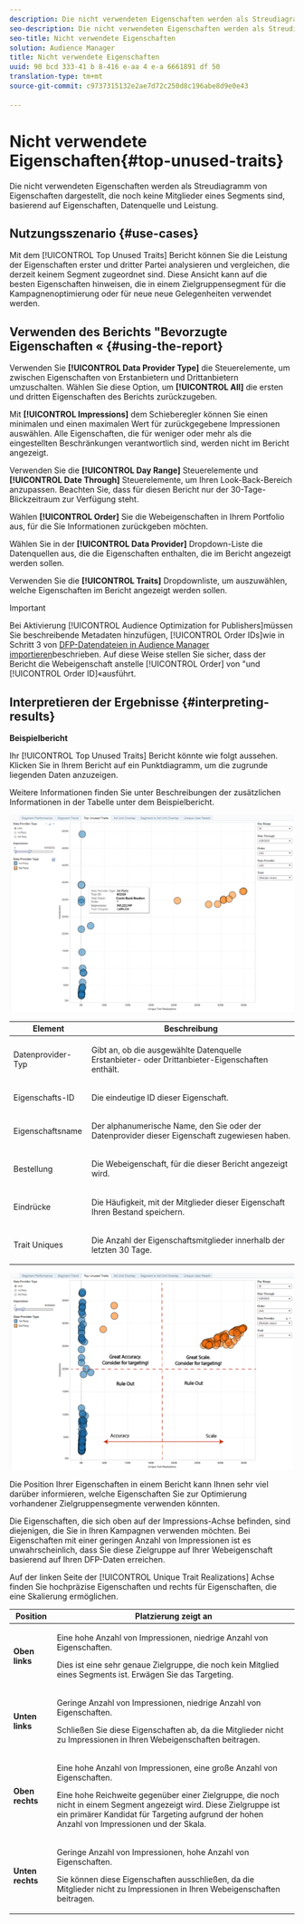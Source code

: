 ```yaml
---
description: Die nicht verwendeten Eigenschaften werden als Streudiagramm von Eigenschaften dargestellt, die noch keine Mitglieder eines Segments sind, basierend auf Eigenschaften, Datenquelle und Leistung.
seo-description: Die nicht verwendeten Eigenschaften werden als Streudiagramm von Eigenschaften dargestellt, die noch keine Mitglieder eines Segments sind, basierend auf Eigenschaften, Datenquelle und Leistung.
seo-title: Nicht verwendete Eigenschaften
solution: Audience Manager
title: Nicht verwendete Eigenschaften
uuid: 90 bcd 333-41 b 8-416 e-aa 4 e-a 6661891 df 50
translation-type: tm+mt
source-git-commit: c9737315132e2ae7d72c250d8c196abe8d9e0e43

---
```



# Nicht verwendete Eigenschaften{#top-unused-traits}

Die nicht verwendeten Eigenschaften werden als Streudiagramm von Eigenschaften dargestellt, die noch keine Mitglieder eines Segments sind, basierend auf Eigenschaften, Datenquelle und Leistung.

## Nutzungsszenario {#use-cases}

Mit dem [!UICONTROL Top Unused Traits] Bericht können Sie die Leistung der Eigenschaften erster und dritter Partei analysieren und vergleichen, die derzeit keinem Segment zugeordnet sind. Diese Ansicht kann auf die besten Eigenschaften hinweisen, die in einem Zielgruppensegment für die Kampagnenoptimierung oder für neue neue Gelegenheiten verwendet werden.

## Verwenden des Berichts &quot;Bevorzugte Eigenschaften « {#using-the-report}

Verwenden Sie **[!UICONTROL Data Provider Type]** die Steuerelemente, um zwischen Eigenschaften von Erstanbietern und Drittanbietern umzuschalten. Wählen Sie diese Option, um **[!UICONTROL All]** die ersten und dritten Eigenschaften des Berichts zurückzugeben.

Mit **[!UICONTROL Impressions]** dem Schieberegler können Sie einen minimalen und einen maximalen Wert für zurückgegebene Impressionen auswählen. Alle Eigenschaften, die für weniger oder mehr als die eingestellten Beschränkungen verantwortlich sind, werden nicht im Bericht angezeigt.

Verwenden Sie die **[!UICONTROL Day Range]** Steuerelemente und **[!UICONTROL Date Through]** Steuerelemente, um Ihren Look-Back-Bereich anzupassen. Beachten Sie, dass für diesen Bericht nur der 30-Tage-Blickzeitraum zur Verfügung steht.

Wählen **[!UICONTROL Order]** Sie die Webeigenschaften in Ihrem Portfolio aus, für die Sie Informationen zurückgeben möchten.

Wählen Sie in der **[!UICONTROL Data Provider]** Dropdown-Liste die Datenquellen aus, die die Eigenschaften enthalten, die im Bericht angezeigt werden sollen.

Verwenden Sie die **[!UICONTROL Traits]** Dropdownliste, um auszuwählen, welche Eigenschaften im Bericht angezeigt werden sollen.

>[!IMPORTANT]
>
>Bei Aktivierung [!UICONTROL Audience Optimization for Publishers]müssen Sie beschreibende Metadaten hinzufügen, [!UICONTROL Order IDs]wie in Schritt 3 von [DFP-Datendateien in Audience Manager importieren](../../../reporting/audience-optimization-reports/aor-publishers/import-dfp.md)beschrieben. Auf diese Weise stellen Sie sicher, dass der Bericht die Webeigenschaft anstelle [!UICONTROL Order] von &quot;und [!UICONTROL Order ID]«ausführt.

## Interpretieren der Ergebnisse {#interpreting-results}

**Beispielbericht**

Ihr [!UICONTROL Top Unused Traits] Bericht könnte wie folgt aussehen. Klicken Sie in Ihrem Bericht auf ein Punktdiagramm, um die zugrunde liegenden Daten anzuzeigen.

Weitere Informationen finden Sie unter Beschreibungen der zusätzlichen Informationen in der Tabelle unter dem Beispielbericht.

![](assets/publisher_unused_traits.png)

<table id="table_AFE2540583C34835B04584693ADFD26A"> 
 <thead> 
  <tr> 
   <th colname="col1" class="entry"> Element </th> 
   <th colname="col2" class="entry"> Beschreibung </th> 
  </tr>
 </thead>
 <tbody> 
  <tr> 
   <td colname="col1"> <p><span class="wintitle"> Datenprovider-Typ</span> </p> </td> 
   <td colname="col2"> <p>Gibt an, ob die ausgewählte Datenquelle Erstanbieter- oder Drittanbieter-Eigenschaften enthält. </p> </td> 
  </tr> 
  <tr> 
   <td colname="col1"> <p><span class="wintitle"> Eigenschafts-ID</span> </p> </td> 
   <td colname="col2"> <p>Die eindeutige ID dieser Eigenschaft. </p> </td> 
  </tr> 
  <tr> 
   <td colname="col1"> <p><span class="wintitle"> Eigenschaftsname</span> </p> </td> 
   <td colname="col2"> <p>Der alphanumerische Name, den Sie oder der Datenprovider dieser Eigenschaft zugewiesen haben. </p> </td> 
  </tr> 
  <tr> 
   <td colname="col1"> <p><span class="wintitle"> Bestellung</span> </p> </td> 
   <td colname="col2"> <p>Die Webeigenschaft, für die dieser Bericht angezeigt wird. </p> </td> 
  </tr> 
  <tr> 
   <td colname="col1"> <p><span class="wintitle"> Eindrücke</span> </p> </td> 
   <td colname="col2"> <p>Die Häufigkeit, mit der Mitglieder dieser Eigenschaft Ihren Bestand speichern. </p> </td> 
  </tr> 
  <tr> 
   <td colname="col1"> <p><span class="wintitle"> Trait Uniques</span> </p> </td> 
   <td colname="col2"> <p>Die Anzahl der Eigenschaftsmitglieder innerhalb der letzten 30 Tage. </p> </td> 
  </tr> 
 </tbody> 
</table>

![](assets/publisher_unused_traits_final.png)

Die Position Ihrer Eigenschaften in einem Bericht kann Ihnen sehr viel darüber informieren, welche Eigenschaften Sie zur Optimierung vorhandener Zielgruppensegmente verwenden könnten.

Die Eigenschaften, die sich oben auf der Impressions-Achse befinden, sind diejenigen, die Sie in Ihren Kampagnen verwenden möchten. Bei Eigenschaften mit einer geringen Anzahl von Impressionen ist es unwahrscheinlich, dass Sie diese Zielgruppe auf Ihrer Webeigenschaft basierend auf Ihren DFP-Daten erreichen.

Auf der linken Seite der [!UICONTROL Unique Trait Realizations] Achse finden Sie hochpräzise Eigenschaften und rechts für Eigenschaften, die eine Skalierung ermöglichen.

<table id="table_A29253B30DFA4CD7B3B7C320DE0BDEA4"> 
 <thead> 
  <tr> 
   <th colname="col1" class="entry"> Position </th> 
   <th colname="col2" class="entry"> Platzierung zeigt an </th> 
  </tr> 
 </thead>
 <tbody> 
  <tr> 
   <td colname="col1"> <p> <b>Oben links</b> </p> </td> 
   <td colname="col2"> <p>Eine hohe Anzahl von Impressionen, niedrige Anzahl von Eigenschaften. </p> <p>Dies ist eine sehr genaue Zielgruppe, die noch kein Mitglied eines Segments ist. Erwägen Sie das Targeting. </p> </td> 
  </tr> 
  <tr> 
   <td colname="col1"> <p> <b>Unten links</b> </p> </td> 
   <td colname="col2"> <p>Geringe Anzahl von Impressionen, niedrige Anzahl von Eigenschaften. </p> <p> Schließen Sie diese Eigenschaften ab, da die Mitglieder nicht zu Impressionen in Ihren Webeigenschaften beitragen. </p> </td> 
  </tr> 
  <tr> 
   <td colname="col1"> <p> <b>Oben rechts</b> </p> </td> 
   <td colname="col2"> <p>Eine hohe Anzahl von Impressionen, eine große Anzahl von Eigenschaften. </p> <p>Eine hohe Reichweite gegenüber einer Zielgruppe, die noch nicht in einem Segment angezeigt wird. Diese Zielgruppe ist ein primärer Kandidat für Targeting aufgrund der hohen Anzahl von Impressionen und der Skala. </p> </td> 
  </tr> 
  <tr> 
   <td colname="col1"> <p> <b>Unten rechts</b> </p> </td> 
   <td colname="col2"> <p>Geringe Anzahl von Impressionen, hohe Anzahl von Eigenschaften. </p> <p> Sie können diese Eigenschaften ausschließen, da die Mitglieder nicht zu Impressionen in Ihren Webeigenschaften beitragen. </p> </td> 
  </tr> 
 </tbody> 
</table>
